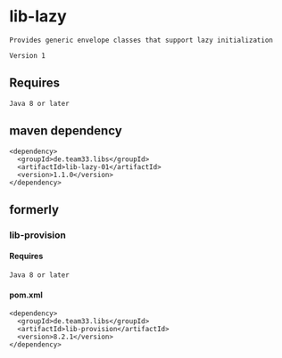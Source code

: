 # lib-lazy

    Provides generic envelope classes that support lazy initialization
    
    Version 1

## Requires

    Java 8 or later

## maven dependency

    <dependency>
      <groupId>de.team33.libs</groupId>
      <artifactId>lib-lazy-01</artifactId>
      <version>1.1.0</version>
    </dependency>

## formerly

### lib-provision

#### Requires

    Java 8 or later

#### pom.xml

    <dependency>
      <groupId>de.team33.libs</groupId>
      <artifactId>lib-provision</artifactId>
      <version>8.2.1</version>
    </dependency>
